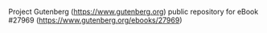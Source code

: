 Project Gutenberg (https://www.gutenberg.org) public repository for eBook #27969 (https://www.gutenberg.org/ebooks/27969)
